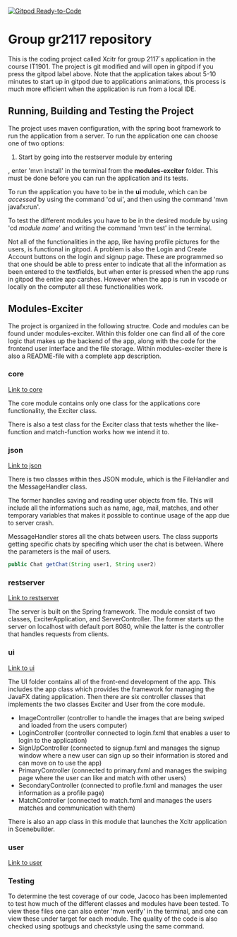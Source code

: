 [![Gitpod Ready-to-Code](https://img.shields.io/badge/Gitpod-Ready--to--Code-blue?logo=gitpod)](https://amethyst-impala-87u6ryfm.ws.gitpod.stud.ntnu.no)

# Group gr2117 repository

This is the coding project called Xcitr for group 2117´s application in the course IT1901. The project is git modified and will open in gitpod if you press the gitpod label above. Note that the application takes about 5-10 minutes to start up in gitpod due to applications animations, this process is much more efficient when the application is run from a local IDE.

## Running, Building and Testing the Project

The project uses maven configuration, with the spring boot framework to run the application from a server. To run the application one can choose one of two options:

1. Start by going into the restserver module by entering

, enter 'mvn install' in the terminal from the **modules-exciter** folder. This must be done before you can run the application and its tests.

To run the application you have to be in the **ui** module, which can be *accessed* by using the command 'cd ui', and then using the command 'mvn javafx:run'.

To test the different modules you have to be in the desired module by using 'cd *module name*' and writing the command 'mvn test' in the terminal.

Not all of the functionalities in the app, like having profile pictures for the users, is functional in gitpod. A problem is also the Login and Create Account buttons on the login and signup page. These are programmed so that one should be able to press enter to indicate that all the information as been entered to the textfields, but when enter is pressed when the app runs in gitpod the entire app carshes. However when the app is run in vscode or locally on the computer all these functionalities work.

## Modules-Exciter

The project is organized in the following structre. Code and modules can be found under modules-exciter. Within this folder one can find all of the core logic that makes up the backend of the app, along with the code for the frontend user interface and the file storage. Within modules-exciter there is also a README-file with a complete app description.

### core

[Link to core](https://gitlab.stud.idi.ntnu.no/it1901/groups-2021/gr2117/gr2117/-/tree/master/modules-exciter/core)

The core module contains only one class for the applications core functionality, the Exciter class.

There is also a test class for the Exciter class that tests whether the like-function and match-function works how we intend it to.

### json

[Link to json](https://gitlab.stud.idi.ntnu.no/it1901/groups-2021/gr2117/gr2117/-/tree/master/modules-exciter/json)

There is two classes within thes JSON module, which is the FileHandler and the MessageHandler class.

The former handles saving and reading user objects from file. This will include all the informations such as name, age, mail, matches, and other temporary variables that makes it possible to continue usage of the app due to server crash.

MessageHandler stores all the chats between users. The class supports getting specific chats by specifing which user the chat is between.
Where the parameters is the mail of users.

```java
public Chat getChat(String user1, String user2)
```

### restserver

[Link to restserver](https://gitlab.stud.idi.ntnu.no/it1901/groups-2021/gr2117/gr2117/-/tree/master/modules-exciter/restserver)

The server is built on the Spring framework. The module consist of two classes, ExciterApplication, and ServerController. The former starts up the server on localhost with default port 8080, while the latter is the controller that handles requests from clients.

### ui

[Link to ui](https://gitlab.stud.idi.ntnu.no/it1901/groups-2021/gr2117/gr2117/-/tree/master/modules-exciter/ui)

The UI folder contains all of the front-end development of the app. This includes the app class which provides the framework for managing the JavaFX dating application. Then there are six controller classes that implements the two classes Exciter and User from the core module.

- ImageController (controller to handle the images that are being swiped and loaded from the users computer)
- LoginController (controller connected to login.fxml that enables a user to login to the application)
- SignUpController (connected to signup.fxml and manages the signup window where a new user can sign up so their information is stored and can move on to use the app)
- PrimaryController (connected to primary.fxml and manages the swiping page where the user can like and match with other users)
- SecondaryController (connected to profile.fxml and manages the user information as a profile page)
- MatchController (connected to match.fxml and manages the users matches and communication with them)

There is also an app class in this module that launches the Xcitr application in Scenebuilder.

### user

[Link to user](https://gitlab.stud.idi.ntnu.no/it1901/groups-2021/gr2117/gr2117/-/tree/master/modules-exciter/user)

### Testing

To determine the test coverage of our code, Jacoco has been implemented to test how much of the different classes and modules have been tested. To view these files one can also enter 'mvn verify' in the terminal, and one can view these under target for each module. The quality of the code is also checked using spotbugs and checkstyle using the same command.
